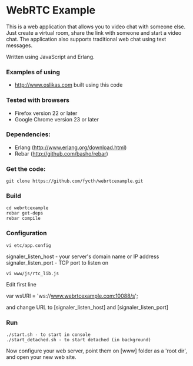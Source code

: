 WebRTC Example
=============

This is a web application that allows you to video chat with someone else.
Just create a virtual room, share the link with someone and start a video chat.
The application also supports traditional web chat using text messages.

Written using JavaScript and Erlang.

### Examples of using

  - http://www.oslikas.com built using this code

### Tested with browsers

  - Firefox version 22 or later
  - Google Chrome version 23 or later

### Dependencies:

  - Erlang (http://www.erlang.org/download.html) 
  - Rebar (http://github.com/basho/rebar)

### Get the code:

    git clone https://github.com/fycth/webrtcexample.git

### Build

    cd webrtcexample 
    rebar get-deps 
    rebar compile

### Configuration

    vi etc/app.config

  signaler_listen_host - your server's domain name or IP address  
  signaler_listen_port - TCP port to listen on

    vi www/js/rtc_lib.js

  Edit first line  

  var wsURI = 'ws://www.webrtcexample.com:10088/s';

  and change URL to [signaler_listen_host] and [signaler_listen_port]

### Run

    ./start.sh - to start in console 
    ./start_detached.sh - to start detached (in background)

Now configure your web server, point them on [www] folder as a 'root dir', and open your new web site.


